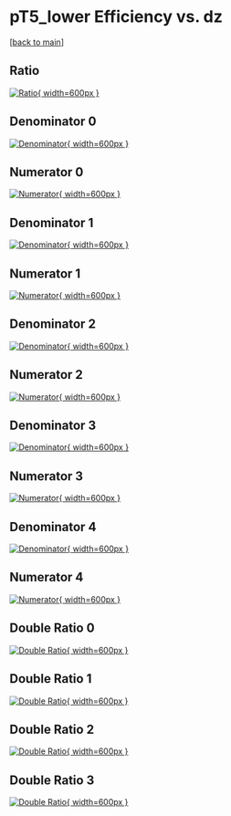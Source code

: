 # pT5_lower Efficiency vs. dz

[[back to main](./)]



## Ratio

[![Ratio](../mtv/var/pT5_lower_vtr_321_-1_eff_dz.png){ width=600px }](../mtv/var/pT5_lower_vtr_321_-1_eff_dz.pdf)

## Denominator 0

[![Denominator](../mtv/den/pT5_lower_vtr_321_-1_eff_dz_den0.png){ width=600px }](../mtv/den/pT5_lower_vtr_321_-1_eff_dz_den0.pdf)

## Numerator 0

[![Numerator](../mtv/num/pT5_lower_vtr_321_-1_eff_dz_num0.png){ width=600px }](../mtv/num/pT5_lower_vtr_321_-1_eff_dz_num0.pdf)

## Denominator 1

[![Denominator](../mtv/den/pT5_lower_vtr_321_-1_eff_dz_den1.png){ width=600px }](../mtv/den/pT5_lower_vtr_321_-1_eff_dz_den1.pdf)

## Numerator 1

[![Numerator](../mtv/num/pT5_lower_vtr_321_-1_eff_dz_num1.png){ width=600px }](../mtv/num/pT5_lower_vtr_321_-1_eff_dz_num1.pdf)

## Denominator 2

[![Denominator](../mtv/den/pT5_lower_vtr_321_-1_eff_dz_den2.png){ width=600px }](../mtv/den/pT5_lower_vtr_321_-1_eff_dz_den2.pdf)

## Numerator 2

[![Numerator](../mtv/num/pT5_lower_vtr_321_-1_eff_dz_num2.png){ width=600px }](../mtv/num/pT5_lower_vtr_321_-1_eff_dz_num2.pdf)

## Denominator 3

[![Denominator](../mtv/den/pT5_lower_vtr_321_-1_eff_dz_den3.png){ width=600px }](../mtv/den/pT5_lower_vtr_321_-1_eff_dz_den3.pdf)

## Numerator 3

[![Numerator](../mtv/num/pT5_lower_vtr_321_-1_eff_dz_num3.png){ width=600px }](../mtv/num/pT5_lower_vtr_321_-1_eff_dz_num3.pdf)

## Denominator 4

[![Denominator](../mtv/den/pT5_lower_vtr_321_-1_eff_dz_den4.png){ width=600px }](../mtv/den/pT5_lower_vtr_321_-1_eff_dz_den4.pdf)

## Numerator 4

[![Numerator](../mtv/num/pT5_lower_vtr_321_-1_eff_dz_num4.png){ width=600px }](../mtv/num/pT5_lower_vtr_321_-1_eff_dz_num4.pdf)

## Double Ratio 0

[![Double Ratio](../mtv/ratio/pT5_lower_vtr_321_-1_eff_dz_ratio0.png){ width=600px }](../mtv/ratio/pT5_lower_vtr_321_-1_eff_dz_ratio0.pdf)

## Double Ratio 1

[![Double Ratio](../mtv/ratio/pT5_lower_vtr_321_-1_eff_dz_ratio1.png){ width=600px }](../mtv/ratio/pT5_lower_vtr_321_-1_eff_dz_ratio1.pdf)

## Double Ratio 2

[![Double Ratio](../mtv/ratio/pT5_lower_vtr_321_-1_eff_dz_ratio2.png){ width=600px }](../mtv/ratio/pT5_lower_vtr_321_-1_eff_dz_ratio2.pdf)

## Double Ratio 3

[![Double Ratio](../mtv/ratio/pT5_lower_vtr_321_-1_eff_dz_ratio3.png){ width=600px }](../mtv/ratio/pT5_lower_vtr_321_-1_eff_dz_ratio3.pdf)

